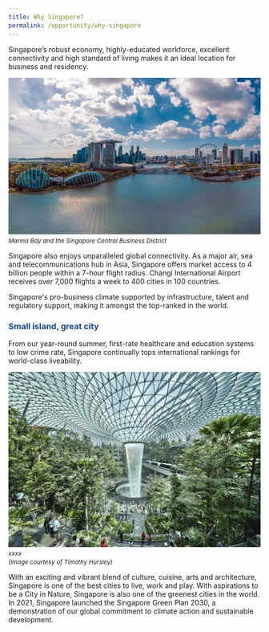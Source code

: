 ```yaml
---
title: Why Singapore?
permalink: /opportunity/why-singapore
---
```

Singapore’s robust economy, highly-educated workforce, excellent connectivity and high standard of living makes it an ideal location for business and residency.

![Singapore Skyline at Marina Bay](/images/jld_marinabayuracropB.png)
<span style="font-size:12px; font-style:italic;">Marina Bay and the Singapore Central Business District</span>

Singapore also enjoys unparalleled global connectivity. As a major air, sea and telecommunications hub in Asia, Singapore offers market access to 4 billion people within a 7-hour flight radius. Changi International Airport receives over 7,000 flights a week to 400 cities in 100 countries.

Singapore's pro-business climate supported by infrastructure, talent and regulatory support, making it amongst the top-ranked in the world.

<h3 style="color:#124596; font-weight:bold;">Small island, great city </h3>

From our year-round summer, first-rate healthcare and education systems to low crime rate, Singapore continually tops international rankings for world-class liveability.

![Jewel at Changi Airport](/images/jld_changijewel.jpg)
<span style="font-size:12px; font-style:italic;">xxxx<br/>
(Image courtesy of Timothy Hursley)</span>

With an exciting and vibrant blend of culture, cuisine, arts and architecture, Singapore is one of the best cities to live, work and play. With aspirations to be a City in Nature, Singapore is also one of the greenest cities in the world. In 2021, Singapore launched the Singapore Green Plan 2030, a demonstration of our global commitment to climate action and sustainable development.